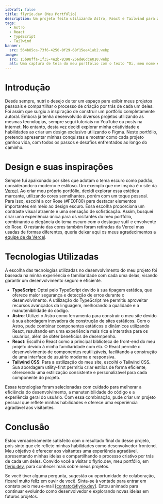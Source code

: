 ```yaml
---
isDraft: false
title: flyrio.dev (Meu Portfólio)
description: Um projeto feito utilizando Astro, React e Tailwind para armazenar meus projetos e mostrar um pouco mais das minhas habilidades.
tags:
  - Astro
  - React
  - TypeScript
  - Tailwind
banner:
  src: 564b85ca-73f6-4250-8f29-68f15ee41ab2.webp
image:
  src: 15b98ffa-1f35-4e2b-8398-256de6dce010.webp
  alt: Uma captura de tela do meu portfólio com o texto "Oi, meu nome é Francisco Cândido, um desenvolvedor frontend do Brasil".
---
```


# Introdução

Desde sempre, nutri o desejo de ter um espaço para exibir meus projetos pessoais e compartilhar o processo de criação por trás de cada um deles. Foi assim que surgiu a inspiração de construir um portfólio completamente autoral. Embora já tenha desenvolvido diversos projetos utilizando as mesmas tecnologias, sempre segui tutoriais no YouTube ou posts na internet. No entanto, desta vez decidi explorar minha criatividade e habilidades ao criar um design exclusivo utilizando o Figma. Neste portfólio, pretendo apresentar minhas conquistas e mostrar como cada projeto ganhou vida, com todos os passos e desafios enfrentados ao longo do caminho.

# Design e suas inspirações

Sempre fui apaixonado por sites que adotam o tema escuro como padrão, considerando-o moderno e estiloso. Um exemplo que me inspira é o site da [Vercel](https://vercel.com/). Ao criar meu próprio portfólio, decidi explorar essa estética marcante, utilizando cores semelhantes, porém com um toque pessoal. Para isso, escolhi a cor Rose (#FE0F80) para destacar elementos importantes em meio ao design escuro. Essa escolha proporciona um contraste visual atraente e uma sensação de sofisticação. Assim, busquei criar uma experiência única para os visitantes do meu portfólio, combinando a elegância do tema escuro com o destaque sutil e envolvente do Rose. O restante das cores também foram retiradas da Vercel mas usadas de formas diferentes, queria deixar aqui os meus agradecimentos a [equipe de da Vercel](https://vercel.com/design#people).

# Tecnologias Utilizadas

A escolha das tecnologias utilizadas no desenvolvimento do meu projeto foi baseada na minha experiência e familiaridade com cada uma delas, visando garantir um desenvolvimento seguro e eficiente.

- **TypeScript**: Optei pelo TypeScript devido à sua tipagem estática, que oferece maior segurança e detecção de erros durante o desenvolvimento. A utilização do TypeScript me permitiu aproveitar recursos avançados da linguagem, melhorando a qualidade e a manutenibilidade do código.
- **Astro**: Utilizei o Astro como ferramenta para construir o meu site devido à sua abordagem inovadora de construção de sites estáticos. Com o Astro, pude combinar componentes estáticos e dinâmicos utilizando React, resultando em uma experiência mais rica e interativa para os usuários, além de obter benefícios de desempenho.
- **React**: Escolhi o React como a principal biblioteca de front-end do meu projeto devido à minha familiaridade com ela. O React permite o desenvolvimento de componentes reutilizáveis, facilitando a construção de uma interface de usuário moderna e responsiva.
- **Tailwind CSS**: Para a estilização do meu site, escolhi o Tailwind CSS. Sua abordagem utility-first permitiu criar estilos de forma eficiente, oferecendo uma estilização consistente e personalizável para cada componente do projeto.

Essas tecnologias foram selecionadas com cuidado para melhorar a eficiência do desenvolvimento, a manutenibilidade do código e a experiência geral do usuário. Com essa combinação, pude criar um projeto pessoal que reflete minhas habilidades e oferece uma experiência agradável aos visitantes.

# Conclusão

Estou verdadeiramente satisfeito com o resultado final do desse projeto, pois sinto que ele reflete minhas habilidades como desenvolvedor frontend. Meu objetivo é oferecer aos visitantes uma experiência agradável, apresentando minhas ideias e compartilhando o processo criativo por trás de cada um deles. Convido você a visitar o flyrio.dev, meu portfólio, em [flyrio.dev](https://flyrio.dev/), para conhecer mais sobre meus projetos.

Se você tiver alguma pergunta, sugestão ou oportunidade de colaboração, ficarei muito feliz em ouvir de você. Sinta-se à vontade para entrar em contato pelo meu e-mail [[contato@flyrio.dev](mailto:contato@flyrio.dev)]. Estou animado para continuar evoluindo como desenvolvedor e explorando novas ideias em futuros projetos.
